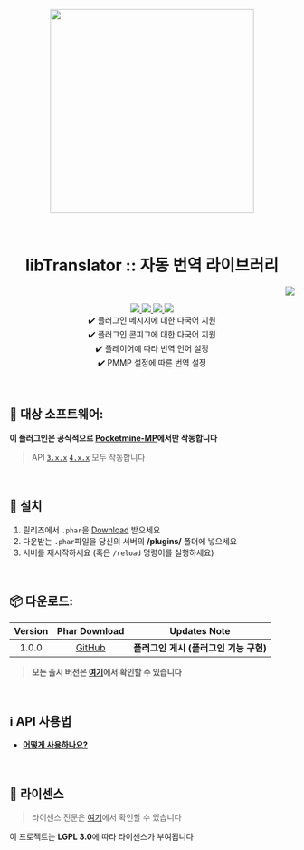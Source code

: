 <p align="center"> <img src="https://i.ibb.co/YfKHnVh/icon.png" width="360"> </p>
<br> <h1 align="center"> libTranslator :: 자동 번역 라이브러리</h1>
<p align="right">  
  <a href="https://github.com/Blugin/libTranslator-PMMP/blob/master/README.md">  
    <img src="https://img.shields.io/static/v1?label=read%20in&message=English&color=success">
  </a>  
</p>  
<p align="center">  
  <a href="https://github.com/Blugin/libTranslator-PMMP/releases">  
    <img src="https://img.shields.io/github/release/Blugin/libTranslator-PMMP.svg?style=flat-square">  
  </a>  
  <a href="https://github.com/Blugin/libTranslator-PMMP/releases">  
    <img src="https://img.shields.io/github/downloads/Blugin/libTranslator-PMMP/total.svg?style=flat-square">  
  </a>  
  </a>  
  <a href="https://github.com/Blugin/libTranslator-PMMP/blob/master/LICENSE">  
    <img src="https://img.shields.io/github/license/Blugin/libTranslator-PMMP.svg?style=flat-square">  
  </a>  
  <a href="http://hits.dwyl.com/Blugin/libTranslator-PMMP">  
    <img src="http://hits.dwyl.com/Blugin/libTranslator-PMMP.svg">  
  </a>  
  <br> ✔️ 플러그인 메시지에 대한 다국어 지원
  <br> ✔️ 플러그인 콘피그에 대한 다국어 지원
  <br> ✔️ 플레이어에 따라 번역 언어 설정
  <br> ✔️ PMMP 설정에 따른 번역 설정
</p>  
  
<br>  
  
## :file_folder: 대상 소프트웨어:  
**이 플러그인은 공식적으로 [**Pocketmine-MP**](https://github.com/pmmp/PocketMine-MP/)에서만 작동합니다**
> API [`3.x.x`](https://github.com/pmmp/PocketMine-MP/tree/stable) [`4.x.x`](https://github.com/pmmp/PocketMine-MP/tree/master) 모두 작동합니다
  
<br>  
  
## :wrench: 설치
1) 릴리즈에서 `.phar`을 [Download](#package-%EB%8B%A4%EC%9A%B4%EB%A1%9C%EB%93%9C) 받으세요  
2) 다운받는 `.phar`파일을 당신의 서버의 **/plugins/** 폴더에 넣으세요  
3) 서버를 재시작하세요 (혹은 `/reload` 명령어를 실행하세요)  
  
<br>  
  
## :package: 다운로드:  
  
| Version | Phar Download | Updates Note |  
| :-----: | :-----------: | :----------: |   
| 1.0.0 | [GitHub](https://github.com/Blugin/libTranslator-PMMP/releases/download/1.0.0/libTranslator_v1.0.0.phar) | **플러그인 게시 (플러그인 기능 구현)** |  
  
> **모든 출시 버전은 [여기](https://github.com/Blugin/ChatThin-PMMP/releases)에서 확인할 수 있습니다**  
  
<br>  
  
## :information_source: API 사용법 
- [**어떻게 사용하나요?**](https://github.com/Blugin/libTranslator-PMMP/blob/master/doc/kor/HowToUse.md)
  
<br>  
  
## :memo: 라이센스 
> 라이센스 전문은 [여기](https://github.com/Blugin/ChatThin-PMMP/blob/master/LICENSE)에서 확인할 수 있습니다  
  
이 프로젝트는 **LGPL 3.0**에 따라 라이센스가 부여됩니다